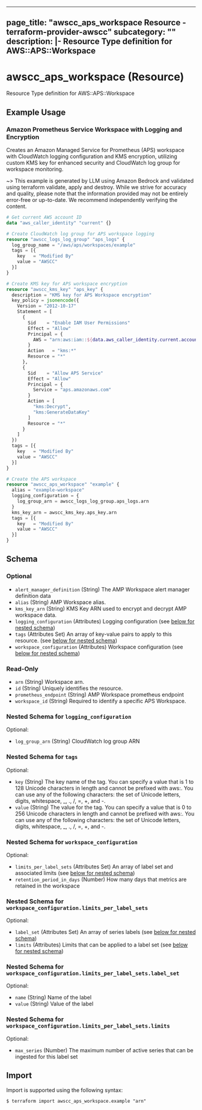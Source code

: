 
---
page_title: "awscc_aps_workspace Resource - terraform-provider-awscc"
subcategory: ""
description: |-
  Resource Type definition for AWS::APS::Workspace
---

# awscc_aps_workspace (Resource)

Resource Type definition for AWS::APS::Workspace

## Example Usage

### Amazon Prometheus Service Workspace with Logging and Encryption

Creates an Amazon Managed Service for Prometheus (APS) workspace with CloudWatch logging configuration and KMS encryption, utilizing custom KMS key for enhanced security and CloudWatch log group for workspace monitoring.

~> This example is generated by LLM using Amazon Bedrock and validated using terraform validate, apply and destroy. While we strive for accuracy and quality, please note that the information provided may not be entirely error-free or up-to-date. We recommend independently verifying the content.

```terraform
# Get current AWS account ID
data "aws_caller_identity" "current" {}

# Create CloudWatch log group for APS workspace logging
resource "awscc_logs_log_group" "aps_logs" {
  log_group_name = "/aws/aps/workspaces/example"
  tags = [{
    key   = "Modified By"
    value = "AWSCC"
  }]
}

# Create KMS key for APS workspace encryption
resource "awscc_kms_key" "aps_key" {
  description = "KMS key for APS Workspace encryption"
  key_policy = jsonencode({
    Version = "2012-10-17"
    Statement = [
      {
        Sid    = "Enable IAM User Permissions"
        Effect = "Allow"
        Principal = {
          AWS = "arn:aws:iam::${data.aws_caller_identity.current.account_id}:root"
        }
        Action   = "kms:*"
        Resource = "*"
      },
      {
        Sid    = "Allow APS Service"
        Effect = "Allow"
        Principal = {
          Service = "aps.amazonaws.com"
        }
        Action = [
          "kms:Decrypt",
          "kms:GenerateDataKey"
        ]
        Resource = "*"
      }
    ]
  })
  tags = [{
    key   = "Modified By"
    value = "AWSCC"
  }]
}

# Create the APS workspace
resource "awscc_aps_workspace" "example" {
  alias = "example-workspace"
  logging_configuration = {
    log_group_arn = awscc_logs_log_group.aps_logs.arn
  }
  kms_key_arn = awscc_kms_key.aps_key.arn
  tags = [{
    key   = "Modified By"
    value = "AWSCC"
  }]
}
```

<!-- schema generated by tfplugindocs -->
## Schema

### Optional

- `alert_manager_definition` (String) The AMP Workspace alert manager definition data
- `alias` (String) AMP Workspace alias.
- `kms_key_arn` (String) KMS Key ARN used to encrypt and decrypt AMP workspace data.
- `logging_configuration` (Attributes) Logging configuration (see [below for nested schema](#nestedatt--logging_configuration))
- `tags` (Attributes Set) An array of key-value pairs to apply to this resource. (see [below for nested schema](#nestedatt--tags))
- `workspace_configuration` (Attributes) Workspace configuration (see [below for nested schema](#nestedatt--workspace_configuration))

### Read-Only

- `arn` (String) Workspace arn.
- `id` (String) Uniquely identifies the resource.
- `prometheus_endpoint` (String) AMP Workspace prometheus endpoint
- `workspace_id` (String) Required to identify a specific APS Workspace.

<a id="nestedatt--logging_configuration"></a>
### Nested Schema for `logging_configuration`

Optional:

- `log_group_arn` (String) CloudWatch log group ARN


<a id="nestedatt--tags"></a>
### Nested Schema for `tags`

Optional:

- `key` (String) The key name of the tag. You can specify a value that is 1 to 128 Unicode characters in length and cannot be prefixed with aws:. You can use any of the following characters: the set of Unicode letters, digits, whitespace, _, ., /, =, +, and -.
- `value` (String) The value for the tag. You can specify a value that is 0 to 256 Unicode characters in length and cannot be prefixed with aws:. You can use any of the following characters: the set of Unicode letters, digits, whitespace, _, ., /, =, +, and -.


<a id="nestedatt--workspace_configuration"></a>
### Nested Schema for `workspace_configuration`

Optional:

- `limits_per_label_sets` (Attributes Set) An array of label set and associated limits (see [below for nested schema](#nestedatt--workspace_configuration--limits_per_label_sets))
- `retention_period_in_days` (Number) How many days that metrics are retained in the workspace

<a id="nestedatt--workspace_configuration--limits_per_label_sets"></a>
### Nested Schema for `workspace_configuration.limits_per_label_sets`

Optional:

- `label_set` (Attributes Set) An array of series labels (see [below for nested schema](#nestedatt--workspace_configuration--limits_per_label_sets--label_set))
- `limits` (Attributes) Limits that can be applied to a label set (see [below for nested schema](#nestedatt--workspace_configuration--limits_per_label_sets--limits))

<a id="nestedatt--workspace_configuration--limits_per_label_sets--label_set"></a>
### Nested Schema for `workspace_configuration.limits_per_label_sets.label_set`

Optional:

- `name` (String) Name of the label
- `value` (String) Value of the label


<a id="nestedatt--workspace_configuration--limits_per_label_sets--limits"></a>
### Nested Schema for `workspace_configuration.limits_per_label_sets.limits`

Optional:

- `max_series` (Number) The maximum number of active series that can be ingested for this label set

## Import

Import is supported using the following syntax:

```shell
$ terraform import awscc_aps_workspace.example "arn"
```
